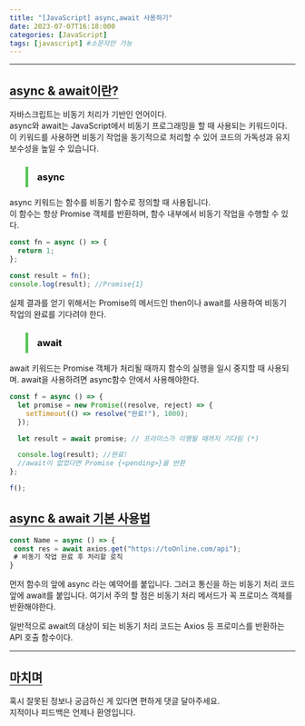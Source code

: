 ```yaml
---
title: "[JavaScript] async,await 사용하기"
date: 2023-07-07T16:18:000
categories: [JavaScript]
tags: [javascript] #소문자만 가능
---
```


---

## <b style="border-bottom:2px solid gray" class="h2">async & await이란?</b>

자바스크립트는 비동기 처리가 기반인 언어이다.<br/>
async와 await는 JavaScript에서 비동기 프로그래밍을 할 때 사용되는 키워드이다. 이 키워드를 사용하면 비동기 작업을 동기적으로 처리할 수 있어 코드의 가독성과 유지보수성을 높일 수 있습니다.


<h3><blockquote style="color:black; padding: 0.5rem 1rem; border-left: 5px solid #5cc55b;">async</blockquote></h3>

async 키워드는 함수를 비동기 함수로 정의할 때 사용됩니다. <br/>
이 함수는 항상 Promise 객체를 반환하며, 함수 내부에서 비동기 작업을 수행할 수 있다. <br/>

```js
const fn = async () => {
  return 1;
};

const result = fn();
console.log(result); //Promise{1}
```

실제 결과를 얻기 위해서는 Promise의 메서드인 then이나 await를 사용하여 비동기 작업의 완료를 기다려야 한다.

<h3><blockquote style="color:black; padding: 0.5rem 1rem; border-left: 5px solid #5cc55b;">await</blockquote></h3>

await 키워드는 Promise 객체가 처리될 때까지 함수의 실행을 일시 중지할 때 사용되며.
await을 사용하려면 async함수 안에서 사용해야한다.

```js
const f = async () => {
  let promise = new Promise((resolve, reject) => {
    setTimeout(() => resolve("완료!"), 1000);
  });

  let result = await promise; // 프라미스가 이행될 때까지 기다림 (*)

  console.log(result); //완료!
  //await이 없었다면 Promise {<pending>}을 반환
};

f();
```

## <b style="border-bottom:2px solid gray" class="h2">async & await 기본 사용법</b>

```js
const Name = async () => {
 const res = await axios.get("https://toOnline.com/api");
 # 비동기 작업 완료 후 처리할 로직
}

```

먼저 함수의 앞에 async 라는 예약어를 붙입니다. 그러고 통신을 하는 비동기 처리 코드 앞에 await를 붙입니다. 여기서 주의 할 점은 비동기 처리 메서드가 꼭 프로미스 객체를 반환해야한다.

일반적으로 await의 대상이 되는 비동기 처리 코드는 Axios 등 프로미스를 반환하는 API 호출 함수이다.

---

## <b style="border-bottom:2px solid gray"><b>마치며</b></b>

<P>혹시 잘못된 정보나 궁금하신 게 있다면 편하게 댓글 달아주세요.<br/>
지적이나 피드백은 언제나 환영입니다.</p>